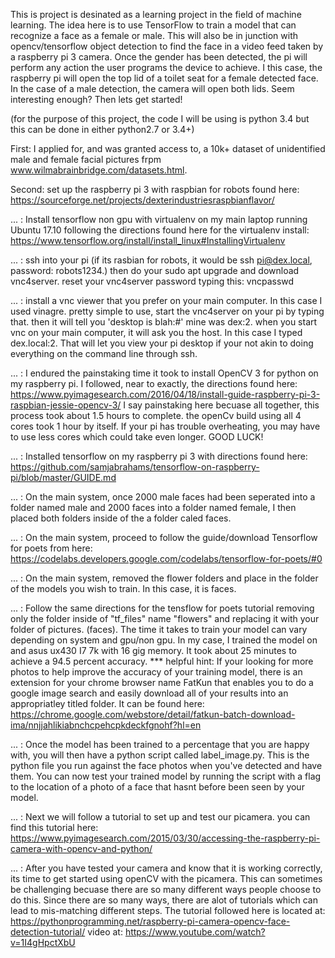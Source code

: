This is project is desinated as a learning project in the field of machine learning. The idea here is to use TensorFlow to train a model that can recognize a face as a female or male. This will also be in junction with opencv/tensorflow object detection to find the face in a video feed taken by a raspberry pi 3 camera. Once the gender has been detected, the pi will perform any action the user programs the device to achieve. I this case, the raspberry pi will open the top lid of a toilet seat for a female detected face. In the case of a male detection, the camera will open both lids. Seem interesting enough? Then lets get started!

(for the purpose of this project, the code I will be using is python 3.4 but this can be done in either python2.7 or 3.4+)

First: I applied for, and was granted access to, a 10k+ dataset of unidentified male and female facial pictures frpm www.wilmabrainbridge.com/datasets.html.

Second: set up the raspberry pi 3 with raspbian for robots found here: https://sourceforge.net/projects/dexterindustriesraspbianflavor/

... : Install tensorflow non gpu with virtualenv on my main laptop running Ubuntu 17.10 following the directions found here for the virtualenv install: https://www.tensorflow.org/install/install_linux#InstallingVirtualenv

... : ssh into your pi (if its rasbian for robots, it would be ssh pi@dex.local, password: robots1234.) then do your sudo apt upgrade and download vnc4server. reset your vnc4server password typing this: vncpasswd 

... : install a vnc viewer that you prefer on your main computer. In this case I used vinagre. pretty simple to use, start the vnc4server on your pi by typing that. then it will tell you 'desktop is blah:#' mine was dex:2. when you start vnc on your main computer, it will ask you the host. In this case I typed dex.local:2. That will let you view your pi desktop if your not akin to doing everything on the command line through ssh. 

... : I endured the painstaking time it took to install OpenCV 3 for python on my raspberry pi. I followed, near to exactly, the directions found here: https://www.pyimagesearch.com/2016/04/18/install-guide-raspberry-pi-3-raspbian-jessie-opencv-3/
I say painstaking here becuase all together, this process took about 1.5 hours to complete. the openCv build using all 4 cores took 1 hour by itself. If your pi has trouble overheating, you may have to use less cores which could take even longer. GOOD LUCK! 

... : Installed tensorflow on my raspberry pi 3 with directions found here: https://github.com/samjabrahams/tensorflow-on-raspberry-pi/blob/master/GUIDE.md

... : On the main system, once 2000 male faces had been seperated into a folder named male and 2000 faces into a folder named female, I then placed both folders inside of the a folder caled faces. 

... : On the main system, proceed to follow the guide/download Tensorflow for poets from here: https://codelabs.developers.google.com/codelabs/tensorflow-for-poets/#0

... : On the main system, removed the flower folders and place in the folder of the models you wish to train. In this case, it is faces.

... : Follow the same directions for the tensflow for poets tutorial removing only the folder inside of "tf_files" name "flowers" and replacing it with your folder of pictures. (faces). The time it takes to train your model can vary depending on system and gpu/non gpu. In my case, I trained the model on and asus ux430 I7 7k with 16 gig memory. It took about 25 minutes to achieve a 94.5 percent accuracy. 
*** helpful hint: If your looking for more photos to help improve the accuracy of your training model, there is an extension for your chrome browser name FatKun that enables you to do a google image search and easily download all of your results into an appropriatley titled folder. It can be found here:  https://chrome.google.com/webstore/detail/fatkun-batch-download-ima/nnjjahlikiabnchcpehcpkdeckfgnohf?hl=en 

... : Once the model has been trained to a percentage that you are happy with, you will then have a python script called label_image.py. This is the python file you run against the face photos when you've detected and have them. You can now test your trained model by running the script with a flag to the location of a photo of a face that hasnt before been seen by your model. 

... : Next we will follow a tutorial to set up and test our picamera. you can find this tutorial here: https://www.pyimagesearch.com/2015/03/30/accessing-the-raspberry-pi-camera-with-opencv-and-python/

... : After you have tested your camera and know that it is working correctly, its time to get started using openCV with the picamera. This can sometimes be challenging becuase there are so many different ways people choose to do this. Since there are so many ways, there are alot of tutorials which can lead to mis-matching different steps. The tutorial followed here is located at: https://pythonprogramming.net/raspberry-pi-camera-opencv-face-detection-tutorial/ 
video at: https://www.youtube.com/watch?v=1I4gHpctXbU







